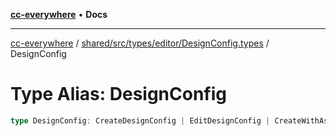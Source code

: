 [**cc-everywhere**](../../../../../../index.md) • **Docs**

***

[cc-everywhere](../../../../../../index.md) / [shared/src/types/editor/DesignConfig.types](../index.md) / DesignConfig

# Type Alias: DesignConfig

```ts
type DesignConfig: CreateDesignConfig | EditDesignConfig | CreateWithAssetDesignConfig | CreateWithTemplateDesignConfig;
```
